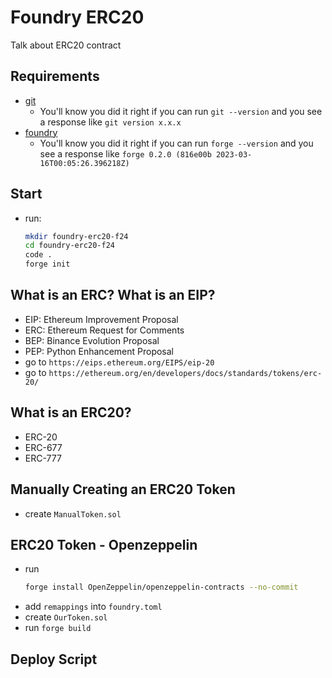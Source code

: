 # Foundry ERC20

Talk about ERC20 contract

## Requirements

- [git](https://git-scm.com/book/en/v2/Getting-Started-Installing-Git)
  - You'll know you did it right if you can run `git --version` and you see a response like `git version x.x.x`
- [foundry](https://getfoundry.sh/)
  - You'll know you did it right if you can run `forge --version` and you see a response like `forge 0.2.0 (816e00b 2023-03-16T00:05:26.396218Z)`

## Start

- run:
  ```bash
  mkdir foundry-erc20-f24
  cd foundry-erc20-f24
  code .
  forge init
  ```

## What is an ERC? What is an EIP?

- EIP: Ethereum Improvement Proposal
- ERC: Ethereum Request for Comments
- BEP: Binance Evolution Proposal
- PEP: Python Enhancement Proposal
- go to `https://eips.ethereum.org/EIPS/eip-20`
- go to `https://ethereum.org/en/developers/docs/standards/tokens/erc-20/`

## What is an ERC20?

- ERC-20
- ERC-677
- ERC-777

## Manually Creating an ERC20 Token

- create `ManualToken.sol`

## ERC20 Token - Openzeppelin

- run
  ```bash
  forge install OpenZeppelin/openzeppelin-contracts --no-commit
  ```
- add `remappings` into `foundry.toml`
- create `OurToken.sol`
- run `forge build`

## Deploy Script
